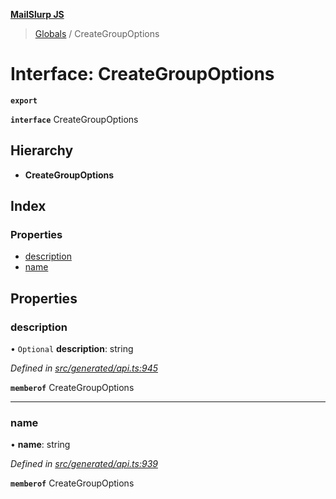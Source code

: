 **[MailSlurp JS](../README.md)**

> [Globals](../README.md) / CreateGroupOptions

# Interface: CreateGroupOptions

**`export`** 

**`interface`** CreateGroupOptions

## Hierarchy

* **CreateGroupOptions**

## Index

### Properties

* [description](creategroupoptions.md#description)
* [name](creategroupoptions.md#name)

## Properties

### description

• `Optional` **description**: string

*Defined in [src/generated/api.ts:945](https://github.com/mailslurp/mailslurp-client/blob/37bf78e/src/generated/api.ts#L945)*

**`memberof`** CreateGroupOptions

___

### name

•  **name**: string

*Defined in [src/generated/api.ts:939](https://github.com/mailslurp/mailslurp-client/blob/37bf78e/src/generated/api.ts#L939)*

**`memberof`** CreateGroupOptions
